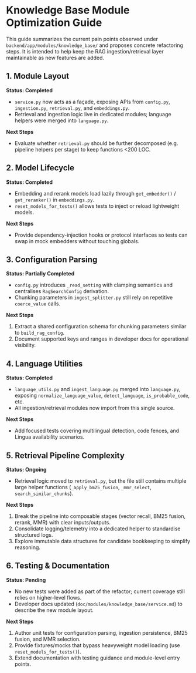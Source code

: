 # Knowledge Base Module Optimization Guide

This guide summarizes the current pain points observed under `backend/app/modules/knowledge_base/` and proposes concrete refactoring steps. It is intended to help keep the RAG ingestion/retrieval layer maintainable as new features are added.

## 1. Module Layout

**Status: Completed**
- `service.py` now acts as a façade, exposing APIs from `config.py`, `ingestion.py`, `retrieval.py`, and `embeddings.py`.
- Retrieval and ingestion logic live in dedicated modules; language helpers were merged into `language.py`.

**Next Steps**
- Evaluate whether `retrieval.py` should be further decomposed (e.g. pipeline helpers per stage) to keep functions <200 LOC.

## 2. Model Lifecycle

**Status: Completed**
- Embedding and rerank models load lazily through `get_embedder()` / `get_reranker()` in `embeddings.py`.
- `reset_models_for_tests()` allows tests to inject or reload lightweight models.

**Next Steps**
- Provide dependency-injection hooks or protocol interfaces so tests can swap in mock embedders without touching globals.

## 3. Configuration Parsing

**Status: Partially Completed**
- `config.py` introduces `_read_setting` with clamping semantics and centralises `RagSearchConfig` derivation.
- Chunking parameters in `ingest_splitter.py` still rely on repetitive `coerce_value` calls.

**Next Steps**
1. Extract a shared configuration schema for chunking parameters similar to `build_rag_config`.
2. Document supported keys and ranges in developer docs for operational visibility.

## 4. Language Utilities

**Status: Completed**
- `language_utils.py` and `ingest_language.py` merged into `language.py`, exposing `normalize_language_value`, `detect_language`, `is_probable_code`, etc.
- All ingestion/retrieval modules now import from this single source.

**Next Steps**
- Add focused tests covering multilingual detection, code fences, and Lingua availability scenarios.

## 5. Retrieval Pipeline Complexity

**Status: Ongoing**
- Retrieval logic moved to `retrieval.py`, but the file still contains multiple large helper functions (`_apply_bm25_fusion`, `_mmr_select`, `search_similar_chunks`).

**Next Steps**
1. Break the pipeline into composable stages (vector recall, BM25 fusion, rerank, MMR) with clear inputs/outputs.
2. Consolidate logging/telemetry into a dedicated helper to standardise structured logs.
3. Explore immutable data structures for candidate bookkeeping to simplify reasoning.

## 6. Testing & Documentation

**Status: Pending**
- No new tests were added as part of the refactor; current coverage still relies on higher-level flows.
- Developer docs updated (`doc/modules/knowledge_base/service.md`) to describe the new module layout.

**Next Steps**
1. Author unit tests for configuration parsing, ingestion persistence, BM25 fusion, and MMR selection.
2. Provide fixtures/mocks that bypass heavyweight model loading (use `reset_models_for_tests()`).
3. Extend documentation with testing guidance and module-level entry points.
